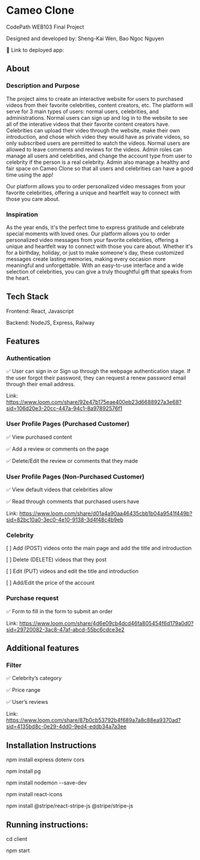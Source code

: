 # Cameo Clone

CodePath WEB103 Final Project

Designed and developed by: Sheng-Kai Wen, Bao Ngoc Nguyen

🔗 Link to deployed app:

## About

### Description and Purpose

The project aims to create an interactive website for users to purchased videos from their favorite celebrities, content creators, etc. The platform will serve for 3 main types of users: normal users, celebrities, and administrations. Normal users can sign up and log in to the website to see all of the interative videos that their favorite content creators have. Celebrities can upload their video through the website, make their own introduction, and chose which video they would have as private videos, so only subscribed users are permitted to watch the videos. Normal users are allowed to leave comments and reviews for the videos. Admin roles can manage all users and celebrities, and change the account type from user to celebrity if the person is a real celebrity. Admin also manage a healthy and fair space on Cameo Clone so that all users and celebrities can have a good time using the app!

Our platform allows you to order personalized video messages from your favorite celebrities, offering a unique and heartfelt way to connect with those you care about.

### Inspiration

As the year ends, it's the perfect time to express gratitude and celebrate special moments with loved ones. Our platform allows you to order personalized video messages from your favorite celebrities, offering a unique and heartfelt way to connect with those you care about. Whether it's for a birthday, holiday, or just to make someone's day, these customized messages create lasting memories, making every occasion more meaningful and unforgettable. With an easy-to-use interface and a wide selection of celebrities, you can give a truly thoughtful gift that speaks from the heart.

## Tech Stack

Frontend: React, Javascript

Backend: NodeJS, Express, Railway

## Features

### Authentication

✅ User can sign in or Sign up through the webpage authentication stage. If the user forgot their password, they can request a renew password email through their email address.

Link: https://www.loom.com/share/92e47b175eae400eb23d6688927a3e68?sid=106d20e3-20cc-447a-94c1-8a97892576f1

### User Profile Pages (Purchased Customer)

✅ View purchased content

✅ Add a review or comments on the page

✅ Delete/Edit the review or comments that they made

### User Profile Pages (Non-Purchased Customer)

✅ View default videos that celebrities allow

✅ Read through comments that purchased users have

Link: https://www.loom.com/share/d01a4a90aa46435cbb1b04a9541f449b?sid=82bc10a0-3ec0-4e10-9138-3d4f48c4b9eb

### Celebrity

[ ] Add (POST) videos onto the main page and add the title and introduction

[ ] Delete (DELETE) videos that they post

[ ] Edit (PUT) videos and edit the title and introduction

[ ] Add/Edit the price of the account

### Purchase request

✅ Form to fill in the form to submit an order

Link: https://www.loom.com/share/4d6e09cb4dcd46fa805454f6d179a0d0?sid=29720082-3ac8-47af-abcd-55bc6cdce3e2

## Additional features

### Filter

✅ Celebrity’s category

✅ Price range

✅ User’s reviews

Link: https://www.loom.com/share/87b0cb53792b4f689a7a8c88ea9370ad?sid=4135bd8c-0e29-4dd0-9ed4-eddb34a7a3ee

## Installation Instructions

npm install express dotenv cors

npm install pg

npm install nodemon --save-dev

npm install react-icons

npm install @stripe/react-stripe-js @stripe/stripe-js

## Running instructions:

cd client

npm start
